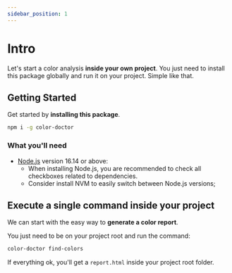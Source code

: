 ```yaml
---
sidebar_position: 1
---
```


# Intro

Let's start a color analysis **inside your own project**. You just need to install this package globally and run it on your project. Simple like that.

## Getting Started

Get started by **installing this package**.

```bash
npm i -g color-doctor
```

### What you'll need

- [Node.js](https://nodejs.org/en/download/) version 16.14 or above:
  - When installing Node.js, you are recommended to check all checkboxes related to dependencies.
  - Consider install NVM to easily switch between Node.js versions;

## Execute a single command inside your project

We can start with the easy way to **generate a color report**.

You just need to be on your project root and run the command:

```bash
color-doctor find-colors
```

If everything ok, you'll get a `report.html` inside your project root folder.